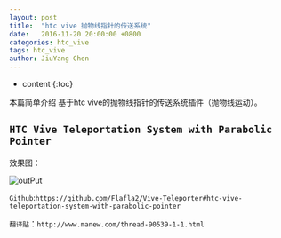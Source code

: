```yaml
---
layout: post
title:  "htc vive 抛物线指针的传送系统"
date:   2016-11-20 20:00:00 +0800
categories: htc_vive
tags: htc_vive
author: JiuYang Chen
---
```


* content
{:toc}


本篇简单介绍 基于htc vive的抛物线指针的传送系统插件（抛物线运动）。






## `HTC Vive Teleportation System with Parabolic Pointer`

效果图：

![outPut](http://ww2.sinaimg.cn/mw690/c584f169gw1fa18vsz3crg20dw05v4qq.gif)

`Github`:`https://github.com/Flafla2/Vive-Teleporter#htc-vive-teleportation-system-with-parabolic-pointer`

`翻译贴`：`http://www.manew.com/thread-90539-1-1.html`


